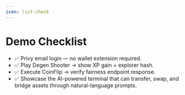 ```yaml
---
icon: list-check
---
```


# Demo Checklist

* ✅ Privy email login — no wallet extension required.
* ✅ Play Degen Shooter → show XP gain + explorer hash.
* ✅ Execute CoinFlip → verify fairness endpoint response.
* ✅ Showcase the AI-powered terminal that can transfer, swap, and bridge assets through natural-language prompts.
